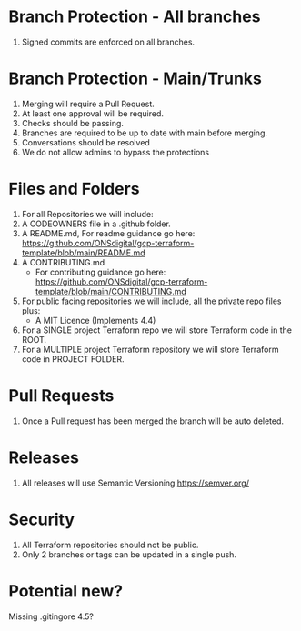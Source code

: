 # Branch Protection - All branches
1. Signed commits are enforced on all branches.


# Branch Protection - Main/Trunks
1. Merging will require a Pull Request.
1. At least one approval will be required.
1. Checks should be passing.
1. Branches are required to be up to date with main before merging.
1. Conversations should be resolved
1. We do not allow admins to bypass the protections


# Files and Folders
1. For all Repositories we will include:
1. A CODEOWNERS file in a .github folder.
1. A README.md, For readme guidance go here: https://github.com/ONSdigital/gcp-terraform-template/blob/main/README.md
1. A CONTRIBUTING.md 
    - For contributing guidance go here: https://github.com/ONSdigital/gcp-terraform-template/blob/main/CONTRIBUTING.md
1. For public facing repositories we will include, all the private repo files plus:
    - A MIT Licence (Implements 4.4)
1. For a SINGLE project Terraform repo we will store Terraform code in the ROOT.
1. For a MULTIPLE project Terraform repository we will store Terraform code in PROJECT FOLDER.


# Pull Requests
1. Once a Pull request has been merged the branch will be auto deleted.


# Releases
1. All releases will use Semantic Versioning https://semver.org/

# Security
1. All Terraform repositories should not be public.
1. Only 2 branches or tags can be updated in a single push.

# Potential new?
Missing .gitingore 4.5?
